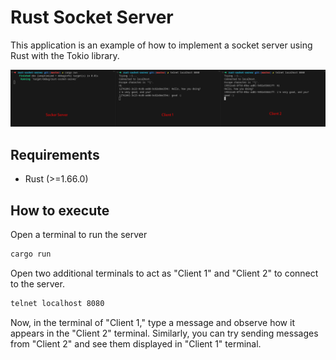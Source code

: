 # Rust Socket Server

This application is an example of how to implement a socket server using Rust with the Tokio library.

![Example](assets/image.png)

## Requirements

- Rust (>=1.66.0)

## How to execute

Open a terminal to run the server

```bash
cargo run
```

Open two additional terminals to act as "Client 1" and "Client 2" to connect to the server.

```bash
telnet localhost 8080
```

Now, in the terminal of "Client 1," type a message and observe how it appears in the "Client 2" terminal. Similarly, you can try sending messages from "Client 2" and see them displayed in "Client 1" terminal.
